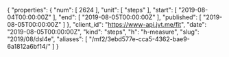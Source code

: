 {
  "properties": {
    "num": [
      2624
    ],
    "unit": [
      "steps"
    ],
    "start": [
      "2019-08-04T00:00:00Z"
    ],
    "end": [
      "2019-08-05T00:00:00Z"
    ],
    "published": [
      "2019-08-05T00:00:00Z"
    ]
  },
  "client_id": "https://www-api.jvt.me/fit",
  "date": "2019-08-05T00:00:00Z",
  "kind": "steps",
  "h": "h-measure",
  "slug": "2019/08/dsl4e",
  "aliases": [
    "/mf2/3ebd577e-cca5-4362-bae9-6a1812a6bf14/"
  ]
}
